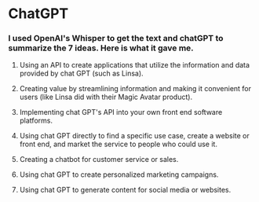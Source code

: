 # ChatGPT

### I used OpenAI's Whisper to get the text and chatGPT to summarize the 7 ideas. Here is what it gave me.

1. Using an API to create applications that utilize the information and data provided by chat GPT (such as Linsa).

2. Creating value by streamlining information and making it convenient for users (like Linsa did with their Magic Avatar product).

3. Implementing chat GPT's API into your own front end software platforms.

4. Using chat GPT directly to find a specific use case, create a website or front end, and market the service to people who could use it.

5. Creating a chatbot for customer service or sales.

6. Using chat GPT to create personalized marketing campaigns.

7. Using chat GPT to generate content for social media or websites.



